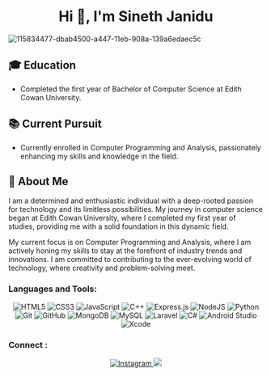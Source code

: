 <h1 align="center">Hi 👋, I'm Sineth Janidu </h1>

![115834477-dbab4500-a447-11eb-908a-139a6edaec5c](https://github.com/sinethjanidu2003/sinethjanidu2003/assets/63631182/06453ea7-aafc-4763-bd05-97f94e25b4b5)


## 🎓 Education

- Completed the first year of Bachelor of Computer Science at Edith Cowan University.

## 📚 Current Pursuit

- Currently enrolled in Computer Programming and Analysis, passionately enhancing my skills and knowledge in the field.


## 🚀 About Me

I am a determined and enthusiastic individual with a deep-rooted passion for technology and its limitless possibilities. My journey in computer science began at Edith Cowan University, where I completed my first year of studies, providing me with a solid foundation in this dynamic field.

My current focus is on Computer Programming and Analysis, where I am actively honing my skills to stay at the forefront of industry trends and innovations. I am committed to contributing to the ever-evolving world of technology, where creativity and problem-solving meet.

<h3 align="left">Languages and Tools:</h3>
<p align="center"> 
  <img alt="HTML5" src="https://img.shields.io/badge/html5-%23E34F26.svg?&style=for-the-badge&logo=html5&logoColor=white"/>
  <img alt="CSS3" src="https://img.shields.io/badge/css3-%231572B6.svg?&style=for-the-badge&logo=css3&logoColor=white"/>
  <img alt="JavaScript" src="https://img.shields.io/badge/javascript-%23323330.svg?&style=for-the-badge&logo=javascript&logoColor=%23F7DF1E"/>
<img src="https://img.shields.io/badge/C%2B%2B-%2300599C.svg?style=for-the-badge&logo=c%2B%2B&logoColor=white" alt="C++">
  <img alt="Express.js" src="https://img.shields.io/badge/express.js-%23404d59.svg?&style=for-the-badge"/>
  <img alt="NodeJS" src="https://img.shields.io/badge/node.js-%2343853D.svg?&style=for-the-badge&logo=node.js&logoColor=white"/>
  <img alt="Python" src="https://img.shields.io/badge/python-%2314354C.svg?&style=for-the-badge&logo=python&logoColor=white"/>
  <img alt="Git" src="https://img.shields.io/badge/git-%23F05033.svg?&style=for-the-badge&logo=git&logoColor=white"/>
  <img alt="GitHub" src="https://img.shields.io/badge/github-%23121011.svg?&style=for-the-badge&logo=github&logoColor=white"/>
  <img alt="MongoDB" src ="https://img.shields.io/badge/MongoDB-%234ea94b.svg?&style=for-the-badge&logo=mongodb&logoColor=white"/>
  <img src="https://img.shields.io/badge/MySQL-%2300f.svg?style=for-the-badge&logo=mysql&logoColor=white" alt="MySQL">
  <img src="https://img.shields.io/badge/Laravel-%23FF2D20.svg?style=for-the-badge&logo=laravel&logoColor=white" alt="Laravel">
<img src="https://img.shields.io/badge/C%23-%23239120.svg?style=for-the-badge&logo=c-sharp&logoColor=white" alt="C#">
<img src="https://img.shields.io/badge/Android%20Studio-%2300CFFF.svg?style=for-the-badge&logo=android-studio&logoColor=white" alt="Android Studio">
<img src="https://img.shields.io/badge/Xcode-%23147EFB.svg?style=for-the-badge&logo=xcode&logoColor=white" alt="Xcode">



</p>

<h3 align="left">Connect : </h3>
<p align="center"> 
  <a href="https://www.instagram.com/sineth_janidu/">
    <img alt="Instagram" src="https://img.shields.io/badge/Instagram-SINETH_JANIDU-%23E4405F?style=for-the-badge&logo=instagram&logoColor=white)](https://www.instagram.com/SINETH_JANIDU/"/>
  </a>
    
<a href="https://www.linkedin.com/in/sinethmihiran/">
  <img src="https://img.shields.io/badge/linkedin-%230077B5.svg?&style=for-the-badge&logo=linkedin&logoColor=white">
</a>
